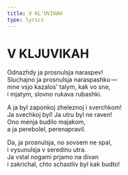 ```yaml
---
title: V KL'UVIKAH
type: lyrics
---
```


<h1>V&nbsp;KLJUVIKAH</h1>

<section>

Odnazhdy ja prosnulsja naraspev!\
Sluchajno ja prosnulsja naraspashku&thinsp;&mdash;&thinsp;\
mne vsjo kazalos' talym, kak vo sne,\
i mjatym, slovno rukava rubashki.

A ja byl zaponkoj zheleznoj i sverchkom!\
Ja svechkoj byl! Ja utru byl ne raven!\
Ono menja budilo majakom,\
a ja perebolel, perenapravil.

Da, ja prosnulsja, no sovsem ne spal,\
i vysunulsja v seredinu utra.\
Ja vstal nogami prjamo na divan\
i zakrichal, chto schastliv byl kak budto!

</section>
